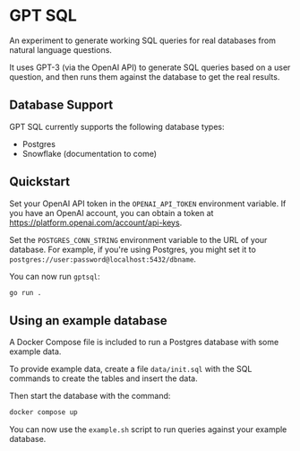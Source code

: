 # GPT SQL

An experiment to generate working SQL queries for real databases from natural language questions.

It uses GPT-3 (via the OpenAI API) to generate SQL queries based on a user question, and then runs them against the database to get the real results.

## Database Support

GPT SQL currently supports the following database types:

* Postgres
* Snowflake (documentation to come)

## Quickstart

Set your OpenAI API token in the `OPENAI_API_TOKEN` environment variable. If you have an OpenAI account, you can obtain a token at https://platform.openai.com/account/api-keys.

Set the `POSTGRES_CONN_STRING` environment variable to the URL of your database. For example, if you're using Postgres, you might set it to `postgres://user:password@localhost:5432/dbname`.

You can now run `gptsql`:

```bash
go run .
```

## Using an example database

A Docker Compose file is included to run a Postgres database with some example data.

To provide example data, create a file `data/init.sql` with the SQL commands to create the tables and insert the data.

Then start the database with the command:

```bash
docker compose up
```

You can now use the `example.sh` script to run queries against your example database.